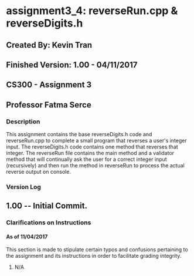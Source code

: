# assignment3_4: reverseRun.cpp & reverseDigits.h
## Created By: Kevin Tran
## Finished Version: 1.00 - 04/11/2017
## CS300 - Assignment 3
## Professor Fatma Serce

### Description
This assignment contains the base reverseDigits.h code and reverseRun.cpp to 
complete a small program that reverses a user's integer input. The 
reverseDigits.h code contains one method that reverses that integer. The 
reverseRun file contains the main method and a validator method that will 
continually ask the user for a correct integer input (recursively) and then run 
the method in reverseRun to process the actual reverse output on console. 

### Version Log
## 1.00 -- Initial Commit. 

### Clarifications on Instructions
#### As of 11/04/2017
This section is made to stipulate certain typos and confusions pertaining to the
assignment and its instructions in order to facilitate grading integrity. 

1. N/A
